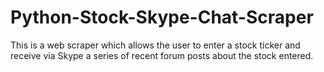 # Python-Stock-Skype-Chat-Scraper
This is a web scraper which allows the user to enter a stock ticker and receive via Skype a series of recent forum posts about the stock entered. 
